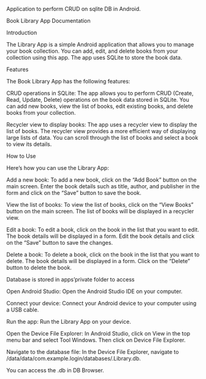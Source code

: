 
Application to perform CRUD on sqlite DB in Android.

Book Library App Documentation

Introduction

The Library App is a simple Android application that allows you to manage your book collection. You can add, edit, and delete books from your collection using this app. The app uses SQLite to store the book data.

Features

The Book Library App has the following features:

CRUD operations in SQLite: The app allows you to perform CRUD (Create, Read, Update, Delete) operations on the book data stored in SQLite. You can add new books, view the list of books, edit existing books, and delete books from your collection.

Recycler view to display books: The app uses a recycler view to display the list of books. The recycler view provides a more efficient way of displaying large lists of data. You can scroll through the list of books and select a book to view its details.

How to Use

Here’s how you can use the Library App:

Add a new book: To add a new book, click on the “Add Book” button on the main screen. Enter the book details such as title, author, and publisher in the form and click on the “Save” button to save the book.

View the list of books: To view the list of books, click on the “View Books” button on the main screen. The list of books will be displayed in a recycler view.

Edit a book: To edit a book, click on the book in the list that you want to edit. The book details will be displayed in a form. Edit the book details and click on the “Save” button to save the changes.

Delete a book: To delete a book, click on the book in the list that you want to delete. The book details will be displayed in a form. Click on the “Delete” button to delete the book.

Database is stored in apps’private folder to access

Open Android Studio: Open the Android Studio IDE on your computer.

Connect your device: Connect your Android device to your computer using a USB cable.

Run the app: Run the Library App on your device.

Open the Device File Explorer: In Android Studio, click on View in the top menu bar and select Tool Windows. Then click on Device File Explorer.

Navigate to the database file: In the Device File Explorer, navigate to /data/data/com.example.login/databases/.Library.db.

You can access the .db in DB Browser.

